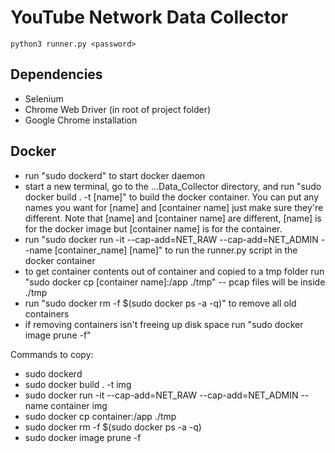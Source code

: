 # YouTube Network Data Collector

    python3 runner.py <password>
## Dependencies

 - Selenium
 - Chrome Web Driver (in root of project folder)
 - Google Chrome installation


## Docker

 - run "sudo dockerd" to start docker daemon
 - start a new terminal, go to the ...Data_Collector directory, and run "sudo docker build . -t [name]" to build the docker container. You can put any names you want for [name] and [container name] just make sure they're different. Note that [name] and [container name] are different, [name] is for the docker image but [container name] is for the container.
 - run "sudo docker run -it --cap-add=NET_RAW --cap-add=NET_ADMIN --name [container_name] [name]" to run the runner.py script in the docker container
 - to get container contents out of container and copied to a tmp folder run "sudo docker cp [container name]:/app ./tmp" -- pcap files will be inside ./tmp
 - run "sudo docker rm -f $(sudo docker ps -a -q)" to remove all old containers
 - if removing containers isn't freeing up disk space run "sudo docker image prune -f"


Commands to copy:
 - sudo dockerd
 - sudo docker build . -t img
 - sudo docker run -it --cap-add=NET_RAW --cap-add=NET_ADMIN --name container img
 - sudo docker cp container:/app ./tmp
 - sudo docker rm -f $(sudo docker ps -a -q)
 - sudo docker image prune -f

 

 

